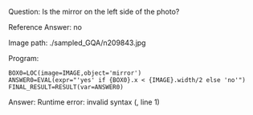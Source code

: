 Question: Is the mirror on the left side of the photo?

Reference Answer: no

Image path: ./sampled_GQA/n209843.jpg

Program:

```
BOX0=LOC(image=IMAGE,object='mirror')
ANSWER0=EVAL(expr="'yes' if {BOX0}.x < {IMAGE}.width/2 else 'no'")
FINAL_RESULT=RESULT(var=ANSWER0)
```
Answer: Runtime error: invalid syntax (<string>, line 1)

